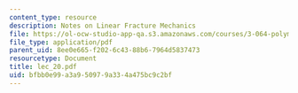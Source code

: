 ```yaml
---
content_type: resource
description: Notes on Linear Fracture Mechanics
file: https://ol-ocw-studio-app-qa.s3.amazonaws.com/courses/3-064-polymer-engineering-fall-2003/bfbb0e99a3a950979a334a475bc9c2bf_lec_20.pdf
file_type: application/pdf
parent_uid: 8ee0e665-f202-6c43-88b6-7964d5837473
resourcetype: Document
title: lec_20.pdf
uid: bfbb0e99-a3a9-5097-9a33-4a475bc9c2bf
---
```

